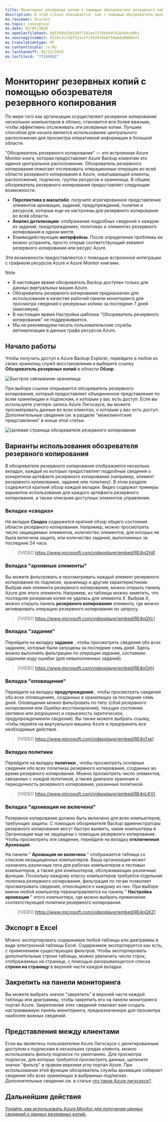 ```yaml
---
title: Мониторинг резервных копий с помощью обозревателя резервного копирования
description: В этой статье описывается, как с помощью обозревателя резервного копирования выполнять мониторинг резервных копий в хранилищах, подписках, регионах и клиентах в режиме реального времени.
ms.reviewer: dcurwin
ms.topic: conceptual
ms.date: 02/03/2020
ms.openlocfilehash: b65f68e33b53dff341ee72f6b9e9f42e344c49b1
ms.sourcegitcommit: 812bc3c318f513cefc5b767de8754a6da888befc
ms.translationtype: MT
ms.contentlocale: ru-RU
ms.lasthandoff: 02/12/2020
ms.locfileid: "77149582"
---
```

# <a name="monitor-your-backups-with-backup-explorer"></a>Мониторинг резервных копий с помощью обозревателя резервного копирования

По мере того как организации осуществляют резервное копирование нескольких компьютеров в облако, становится все более важным, чтобы эффективно отслеживать эти резервные копии. Лучшим способом для начала является использование центрального расположения для просмотра оперативной информации в большой области.

"Обозреватель резервного копирования" — это встроенная Azure Monitor книга, которая предоставляет Azure Backup клиентам это единое центральное расположение. Обозреватель резервного копирования помогает отслеживать операционные операции во всей области резервного копирования в Azure, охватывающей клиенты, расположения, подписки, группы ресурсов и хранилища. В общем, обозреватель резервного копирования предоставляет следующие возможности:

* **Перспектива в масштабе**: получите агрегированное представление элементов архивации, заданий, предупреждений, политик и ресурсов, которые еще не настроены для резервного копирования во всей области. 
* **Анализ детализации**: отображение подробных сведений о каждом из заданий, предупреждениях, политиках и элементах резервного копирования в одном месте.
* Взаимодействующие **интерфейсы**. После определения проблемы ее можно устранить, просто открыв соответствующий элемент резервного копирования или ресурс Azure.

Эти возможности предоставляются с помощью встроенной интеграции с графиком ресурсов Azure и Azure Monitor книгами.

> [!NOTE]
> * В настоящее время обозреватель Backup доступен только для данных виртуальных машин Azure.
> * Обозреватель резервного копирования предназначен для использования в качестве рабочей панели мониторинга для просмотра сведений о резервных копиях за последние 7 дней (максимум).
> * В настоящее время Настройка шаблона "Обозреватель резервного копирования" не поддерживается. 
> * Мы не рекомендуем писать пользовательские службы автоматизации в данных графа ресурсов Azure.

## <a name="get-started"></a>Начало работы

Чтобы получить доступ к Azure Backup Explorer, перейдите в любое из своих хранилищ служб восстановления и выберите ссылку **Обозреватель резервных копий** в области **Обзор** .

![Быстрое связывание хранилища](media/backup-azure-monitor-with-backup-explorer/vault-quick-link.png)

При выборе ссылки открывается обозреватель резервного копирования, который предоставляет объединенное представление по всем хранилищам и подпискам, к которым у вас есть доступ. Если вы используете учетную запись Azure Лигхсаусе, вы можете просматривать данные во всех клиентах, к которым у вас есть доступ. Дополнительные сведения см. в разделе "межклиентские представления" в конце этой статьи.

![Целевая страница обозревателя резервного копирования](media/backup-azure-monitor-with-backup-explorer/explorer-landing-page.png)

## <a name="backup-explorer-use-cases"></a>Варианты использования обозревателя резервного копирования

В обозревателе резервного копирования отображается несколько вкладок, каждый из которых предоставляет подробные сведения о конкретном артефакте резервного копирования (например, элемент резервного копирования, задание или политику). В этом разделе содержится краткий обзор каждой вкладки. Видео содержат примеры вариантов использования для каждого артефакта резервного копирования, а также описания доступных элементов управления.

### <a name="the-summary-tab"></a>Вкладка «сводка»

На вкладке **Сводка** содержится краткий обзор общего состояния области резервного копирования. Например, можно просмотреть число защищаемых элементов, количество элементов, для которых не была включена защита, или количество заданий, выполненных за последние 24 часа.


> [!VIDEO https://www.microsoft.com/videoplayer/embed/RE4nQYd]

### <a name="the-backup-items-tab"></a>Вкладка "архивные элементы"

Вы можете фильтровать и просматривать каждый элемент резервного копирования по подписке, хранилищу и другим характеристикам. Выбрав имя элемента резервного копирования, можно открыть панель Azure для этого элемента. Например, из таблицы можно заметить, что последняя резервная копия не удалась для элемента *X*. Выбрав *X*, можно открыть панель **резервного копирования** элемента, где можно активировать операцию резервного копирования по запросу.


> [!VIDEO https://www.microsoft.com/videoplayer/embed/RE4nQYc]

### <a name="the-jobs-tab"></a>Вкладка "задания"

Перейдите на вкладку **задания** , чтобы просмотреть сведения обо всех заданиях, которые были запущены за последние семь дней. Здесь можно выполнять фильтрацию по *операции задания*, *состоянию задания*и *коду ошибки* (для невыполненных заданий).


> [!VIDEO https://www.microsoft.com/videoplayer/embed/RE4nOrh]

### <a name="the-alerts-tab"></a>Вкладка "оповещения"

Перейдите на вкладку **предупреждения** , чтобы просмотреть сведения обо всех оповещениях, созданных в хранилищах за последние семь дней. Оповещения можно фильтровать по типу (*сбой резервного копирования* или *Ошибка восстановления*), текущее состояние *(активно* или *разрешено*) и серьезность (*критическое*, *предупреждение*или *сведения*). Вы также можете выбрать ссылку, чтобы перейти на виртуальную машину Azure и предпринять все необходимые действия.


> [!VIDEO https://www.microsoft.com/videoplayer/embed/RE4nTxe]

### <a name="the-policies-tab"></a>Вкладка политики

Перейдите на вкладку **политики** , чтобы просмотреть основные сведения обо всех политиках резервного копирования, созданных во время резервного копирования. Можно просмотреть число элементов, связанных с каждой политикой, а также диапазон хранения и периодичность резервного копирования, указанные политикой.


> [!VIDEO https://www.microsoft.com/videoplayer/embed/RE4nLKV]

### <a name="the-backup-not-enabled-tab"></a>Вкладка "архивация не включена"

Резервное копирование должно быть включено для всех компьютеров, требующих защиты. С помощью обозревателя Backup администраторы резервного копирования могут быстро выявить, какие компьютеры в Организации еще не защищены с помощью резервного копирования. Чтобы просмотреть эти сведения, перейдите на вкладку **отключенная Архивация** .

На панели " **Архивация не включена** " отображается таблица со списком незащищенных компьютеров. Ваша организация может назначить различные теги для рабочих компьютеров и тестовых компьютеров, а также для компьютеров, обслуживающих различные функции. Поскольку каждому классу компьютеров требуется отдельная политика резервного копирования, фильтрация по тегам позволяет просматривать сведения, относящиеся к каждому из них. При выборе имени любой компьютер перенаправляется на панель " **Настройка архивации** " этого компьютера, где можно выбрать применение соответствующей политики резервного копирования.


> [!VIDEO https://www.microsoft.com/videoplayer/embed/RE4nQXZ]

## <a name="export-to-excel"></a>Экспорт в Excel

Можно экспортировать содержимое любой таблицы или диаграммы в виде электронной таблицы Excel. Содержимое экспортируется как есть, с применением существующих фильтров. Чтобы экспортировать дополнительные строки таблицы, можно увеличить число строк, отображаемых на странице, с помощью раскрывающегося списка **строки на страницу** в верхней части каждой вкладки.

## <a name="pin-to-the-dashboard"></a>Закрепить на панели мониторинга

Вы можете выбрать значок "закрепить" в верхней части каждой таблицы или диаграммы, чтобы закрепить его на панели мониторинга портал Azure. Закрепление этих сведений поможет вам создать настраиваемую панель мониторинга, предназначенную для просмотра наиболее важных сведений.

## <a name="cross-tenant-views"></a>Представления между клиентами

Если вы являетесь пользователем Azure Лигхсаусе с делегированным доступом к подпискам в нескольких средах клиента, можно использовать фильтр подписок по умолчанию. Для просмотра подписок, для которых требуется просмотреть данные, щелкните значок "фильтр" в правом верхнем углу портал Azure. При использовании этой функции обозреватель службы архивации собирает сведения обо всех хранилищах в выбранных подписках. Дополнительные сведения см. в статье [что такое Azure лигхсаусе?](https://docs.microsoft.com/azure/lighthouse/overview).

## <a name="next-steps"></a>Дальнейшие действия

[Узнайте, как использовать Azure Monitor для получения ценных сведений о данных резервных копий.](https://docs.microsoft.com/azure/backup/backup-azure-monitoring-use-azuremonitor)
